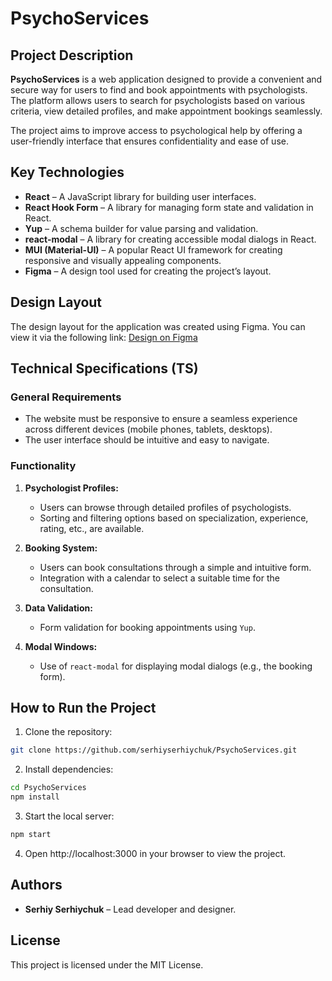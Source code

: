 # PsychoServices

## Project Description

**PsychoServices** is a web application designed to provide a convenient and secure way for users to find and book appointments with psychologists. The platform allows users to search for psychologists based on various criteria, view detailed profiles, and make appointment bookings seamlessly.

The project aims to improve access to psychological help by offering a user-friendly interface that ensures confidentiality and ease of use.

## Key Technologies

- **React** – A JavaScript library for building user interfaces.
- **React Hook Form** – A library for managing form state and validation in React.
- **Yup** – A schema builder for value parsing and validation.
- **react-modal** – A library for creating accessible modal dialogs in React.
- **MUI (Material-UI)** – A popular React UI framework for creating responsive and visually appealing components.
- **Figma** – A design tool used for creating the project’s layout.

## Design Layout

The design layout for the application was created using Figma. You can view it via the following link:
[Design on Figma](https://www.figma.com/design/I5vjNb0NsJOpQRnRpMloSY/Psychologists.Services)

## Technical Specifications (TS)

### General Requirements

- The website must be responsive to ensure a seamless experience across different devices (mobile phones, tablets, desktops).
- The user interface should be intuitive and easy to navigate.

### Functionality

1. **Psychologist Profiles:**

   - Users can browse through detailed profiles of psychologists.
   - Sorting and filtering options based on specialization, experience, rating, etc., are available.

2. **Booking System:**

   - Users can book consultations through a simple and intuitive form.
   - Integration with a calendar to select a suitable time for the consultation.

3. **Data Validation:**

   - Form validation for booking appointments using `Yup`.

4. **Modal Windows:**
   - Use of `react-modal` for displaying modal dialogs (e.g., the booking form).

## How to Run the Project

1. Clone the repository:

```bash
git clone https://github.com/serhiyserhiychuk/PsychoServices.git
```

2. Install dependencies:

```bash
cd PsychoServices
npm install
```

3. Start the local server:

```bash
npm start
```

4. Open http://localhost:3000 in your browser to view the project.

## Authors

- **Serhiy Serhiychuk** – Lead developer and designer.

## License

This project is licensed under the MIT License.

```

```
